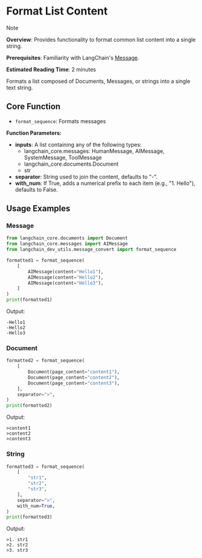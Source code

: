 # Format List Content

> [!NOTE]
>
> **Overview**: Provides functionality to format common list content into a single string.
>
> **Prerequisites**: Familiarity with LangChain's [Message](https://docs.langchain.com/oss/python/langchain/messages).
>
> **Estimated Reading Time**: 2 minutes

Formats a list composed of Documents, Messages, or strings into a single text string.

## Core Function

- `format_sequence`: Formats messages

**Function Parameters:**

- **inputs**: A list containing any of the following types:
  - langchain_core.messages: HumanMessage, AIMessage, SystemMessage, ToolMessage
  - langchain_core.documents.Document
  - str
- **separator**: String used to join the content, defaults to "-".
- **with_num**: If True, adds a numerical prefix to each item (e.g., "1. Hello"), defaults to False.

## Usage Examples

### Message

```python
from langchain_core.documents import Document
from langchain_core.messages import AIMessage
from langchain_dev_utils.message_convert import format_sequence

formatted1 = format_sequence(
    [
        AIMessage(content="Hello1"),
        AIMessage(content="Hello2"),
        AIMessage(content="Hello3"),
    ]
)
print(formatted1)
```

Output:

```
-Hello1
-Hello2
-Hello3
```

### Document

```python
formatted2 = format_sequence(
    [
        Document(page_content="content1"),
        Document(page_content="content2"),
        Document(page_content="content3"),
    ],
    separator=">",
)
print(formatted2)
```

Output:

```
>content1
>content2
>content3
```

### String

```python
formatted3 = format_sequence(
    [
        "str1",
        "str2",
        "str3",
    ],
    separator=">",
    with_num=True,
)
print(formatted3)
```

Output:

```
>1. str1
>2. str2
>3. str3
```
